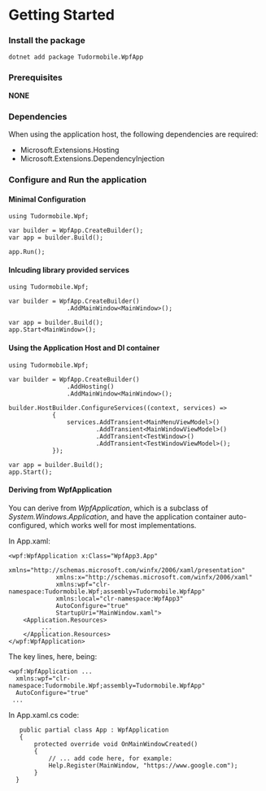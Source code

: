 # Getting Started

### Install the package
```
dotnet add package Tudormobile.WpfApp
```
### Prerequisites
**NONE**

### Dependencies
When using the application host, the following dependencies are required:
- Microsoft.Extensions.Hosting
- Microsoft.Extensions.DependencyInjection

### Configure and Run the application

#### Minimal Configuration
```
using Tudormobile.Wpf;

var builder = WpfApp.CreateBuilder();
var app = builder.Build();

app.Run();
```

#### Inlcuding library provided services
```
using Tudormobile.Wpf;

var builder = WpfApp.CreateBuilder()
                .AddMainWindow<MainWindow>();

var app = builder.Build();
app.Start<MainWindow>();
```

#### Using the Application Host and DI container
```
using Tudormobile.Wpf;

var builder = WpfApp.CreateBuilder()
                .AddHosting()
                .AddMainWindow<MainWindow>();

builder.HostBuilder.ConfigureServices((context, services) =>
            {
                services.AddTransient<MainMenuViewModel>()
                        .AddTransient<MainWindowViewModel>()
                        .AddTransient<TestWindow>()
                        .AddTransient<TestWindowViewModel>();
            });

var app = builder.Build();
app.Start();
```

#### Deriving from WpfApplication
You can derive from *WpfApplication*, which is a subclass of *System.Windows.Application*, and have the application container auto-configured, which works well for most implementations.

In App.xaml:
```
<wpf:WpfApplication x:Class="WpfApp3.App"
             xmlns="http://schemas.microsoft.com/winfx/2006/xaml/presentation"
             xmlns:x="http://schemas.microsoft.com/winfx/2006/xaml"
             xmlns:wpf="clr-namespace:Tudormobile.Wpf;assembly=Tudormobile.WpfApp"
             xmlns:local="clr-namespace:WpfApp3"
             AutoConfigure="true"
             StartupUri="MainWindow.xaml">
    <Application.Resources>
         ...
    </Application.Resources>
</wpf:WpfApplication>
```
The key lines, here, being:
```
<wpf:WpfApplication ...
  xmlns:wpf="clr-namespace:Tudormobile.Wpf;assembly=Tudormobile.WpfApp"
  AutoConfigure="true"
 ...
 ```
 In App.xaml.cs code:
 ```
    public partial class App : WpfApplication
    {
        protected override void OnMainWindowCreated()
        {
            // ... add code here, for example:
            Help.Register(MainWindow, "https://www.google.com");
        }
   }
```
